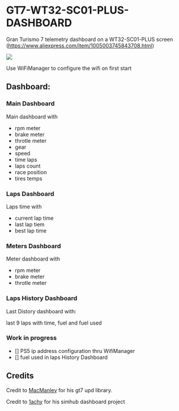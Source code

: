 # GT7-WT32-SC01-PLUS-DASHBOARD

Gran Turismo 7 telemetry dashboard on a WT32-SC01-PLUS screen (https://www.aliexpress.com/item/1005003745843708.html)

![](assets/wt32.avif)

Use WiFiManager to configure the wifi on first start

## Dashboard:

### Main Dashboard

Main dashboard with 
* rpm meter
* brake meter
* throtle meter
* gear
* speed
* time laps
* laps count
* race position
* tires temps

### Laps Dashboard

Laps time with 
* current lap time
* last lap tiem
* best lap time
  
### Meters Dashboard
Meter dashboard with
* rpm meter
* brake meter
* throtle meter
  
### Laps History Dashboard

Last Distory dashboard with:

last 9 laps with time, fuel and fuel used

### Work in progress

  - [] PS5 ip address configuration thru WifiManager
  - [] fuel used in laps History Dashboard


## Credits

Credit to [MacManley](https://github.com/MacManley/gt7-udp) for his gt7 upd library.

Credit to [1achy](https://github.com/1achy/https---github.com-1achy-SIMHUB-ESP32---SUNTON-screen) for his simhub dashboard project